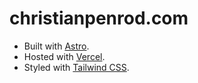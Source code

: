 # christianpenrod.com

- Built with [Astro](https://docs.astro.build).
- Hosted with [Vercel](https://vercel.com/docs).
- Styled with [Tailwind CSS](https://tailwindcss.com).
